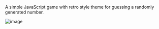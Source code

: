 A simple JavaScript game with retro style theme for guessing a randomly generated number.

![image](https://github.com/n00bmaster24/guess-my-number/assets/98321064/f9295436-80f1-482d-9937-a67e1bd2420e)
